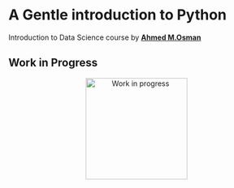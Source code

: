 # A Gentle introduction to Python

Introduction to Data Science course by [**Ahmed M.Osman**](https://ahmedmoosman.github.io/)

## **Work in Progress**
<p align="center"> 
  <img width="200" src="https://github.com/ahmedmoosman/introduction_to_Python/assets/99957292/940337d4-1c0a-49b9-b31c-c4c47efa49e2" alt="Work in progress">

</p>

